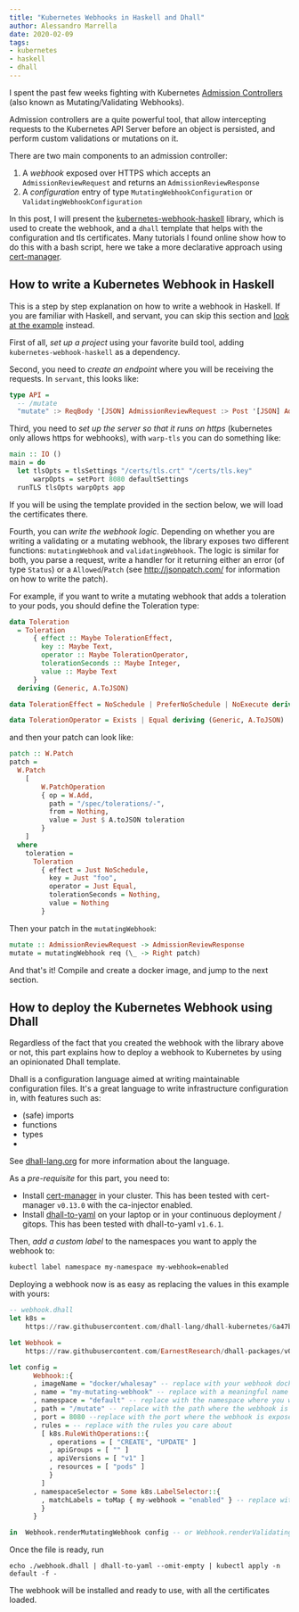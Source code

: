 ```yaml
---
title: "Kubernetes Webhooks in Haskell and Dhall"
author: Alessandro Marrella
date: 2020-02-09
tags:
- kubernetes
- haskell
- dhall
---
```


I spent the past few weeks fighting with Kubernetes [Admission Controllers](https://kubernetes.io/docs/reference/access-authn-authz/admission-controllers/) (also known as Mutating/Validating Webhooks). 

Admission controllers are a quite powerful tool, that allow intercepting requests to the Kubernetes API Server before an object is persisted, and perform custom validations or mutations on it. 

There are two main components to an admission controller:
1. A *webhook* exposed over HTTPS which accepts an `AdmissionReviewRequest` and returns an `AdmissionReviewResponse`
2. A *configuration* entry of type `MutatingWebhookConfiguration` or `ValidatingWebhookConfiguration`

In this post, I will present the [kubernetes-webhook-haskell](https://hackage.haskell.org/package/kubernetes-webhook-haskell) library, which is used to create the webhook, and a `dhall` template that helps with the configuration and tls certificates. Many tutorials I found online show how to do this with a bash script, here we take a more declarative approach using [cert-manager](https://cert-manager.io). 

## How to write a Kubernetes Webhook in Haskell
This is a step by step explanation on how to write a webhook in Haskell. If you are familiar with Haskell, and servant, you can skip this section and [look at the example](https://github.com/EarnestResearch/kubernetes-webhook-haskell#kubernetes-webhook-haskell) instead.

First of all, *set up a project* using your favorite build tool, adding `kubernetes-webhook-haskell` as a dependency.

Second, you need to *create an endpoint* where you will be receiving the requests. In `servant`, this looks like:
```haskell
type API =
  -- /mutate
  "mutate" :> ReqBody '[JSON] AdmissionReviewRequest :> Post '[JSON] AdmissionReviewResponse
```

Third, you need to *set up the server so that it runs on https* (kubernetes only allows https for webhooks), with `warp-tls` you can do something like:

```haskell
main :: IO ()
main = do
  let tlsOpts = tlsSettings "/certs/tls.crt" "/certs/tls.key"
      warpOpts = setPort 8080 defaultSettings
  runTLS tlsOpts warpOpts app
```
If you will be using the template provided in the section below, we will load the certificates there.

Fourth, you can *write the webhook logic*. Depending on whether you are writing a validating or a mutating webhook, the library exposes two different functions: `mutatingWebhook` and `validatingWebhook`. The logic is similar for both, you parse a request, write a handler for it returning either an error (of type `Status`) or a `Allowed`/`Patch` (see http://jsonpatch.com/ for information on how to write the patch).

For example, if you want to write a mutating webhook that adds a toleration to your pods, you should define the Toleration type:
```haskell
data Toleration
  = Toleration
      { effect :: Maybe TolerationEffect,
        key :: Maybe Text,
        operator :: Maybe TolerationOperator,
        tolerationSeconds :: Maybe Integer,
        value :: Maybe Text
      }
  deriving (Generic, A.ToJSON)

data TolerationEffect = NoSchedule | PreferNoSchedule | NoExecute deriving (Generic, A.ToJSON)

data TolerationOperator = Exists | Equal deriving (Generic, A.ToJSON)
```

and then your patch can look like:
```haskell
patch :: W.Patch
patch =
  W.Patch
    [ 
        W.PatchOperation
        { op = W.Add,
          path = "/spec/tolerations/-",
          from = Nothing,
          value = Just $ A.toJSON toleration
        }
    ]
  where 
    toleration = 
      Toleration
        { effect = Just NoSchedule,
          key = Just "foo",
          operator = Just Equal,
          tolerationSeconds = Nothing,
          value = Nothing
        }
```

Then your patch in the `mutatingWebhook`:
```haskell
mutate :: AdmissionReviewRequest -> AdmissionReviewResponse
mutate = mutatingWebhook req (\_ -> Right patch)
```

And that's it! Compile and create a docker image, and jump to the next section.

## How to deploy the Kubernetes Webhook using Dhall
Regardless of the fact that you created the webhook with the library above or not, this part explains how to deploy a webhook to Kubernetes by using an opinionated Dhall template.

Dhall is a configuration language aimed at writing maintainable configuration files. It's a great language to write infrastructure configuration in, with features such as: 
- (safe) imports
- functions
- types
- 
See [dhall-lang.org](https://dhall-lang.org) for more information about the language.

As a *pre-requisite* for this part, you need to:
- Install [cert-manager](https://cert-manager.io) in your cluster. This has been tested with cert-manager `v0.13.0` with the ca-injector enabled.
- Install [dhall-to-yaml](https://dhall-lang.org) on your laptop or in your continuous deployment / gitops. This has been tested with dhall-to-yaml `v1.6.1`.

Then, *add a custom label* to the namespaces you want to apply the webhook to:
```sh
kubectl label namespace my-namespace my-webhook=enabled
```

Deploying a webhook now is as easy as replacing the values in this example with yours:
```haskell
-- webhook.dhall
let k8s = 
    https://raw.githubusercontent.com/dhall-lang/dhall-kubernetes/6a47bd50c4d3984a13570ea62382a3ad4a9919a4/1.14/package.dhall

let Webhook = 
    https://raw.githubusercontent.com/EarnestResearch/dhall-packages/v0.11.1/kubernetes/webhook/package.dhall

let config =
      Webhook::{
      , imageName = "docker/whalesay" -- replace with your webhook docker image
      , name = "my-mutating-webhook" -- replace with a meaningful name
      , namespace = "default" -- replace with the namespace where you want to deploy it
      , path = "/mutate" -- replace with the path where the webhook is exposed
      , port = 8080 --replace with the port where the webhook is exposed
      , rules = -- replace with the rules you care about
        [ k8s.RuleWithOperations::{
          , operations = [ "CREATE", "UPDATE" ]
          , apiGroups = [ "" ]
          , apiVersions = [ "v1" ]
          , resources = [ "pods" ]
          }
        ]
      , namespaceSelector = Some k8s.LabelSelector::{
        , matchLabels = toMap { my-webhook = "enabled" } -- replace with the label you used for the namespace
        }
      }

in  Webhook.renderMutatingWebhook config -- or Webhook.renderValidatingWebhook 
```

Once the file is ready, run 
```
echo ./webhook.dhall | dhall-to-yaml --omit-empty | kubectl apply -n default -f -
```

The webhook will be installed and ready to use, with all the certificates loaded.

